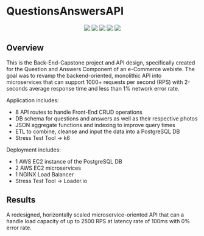 # QuestionsAnswersAPI
<div align="center" width="100%">
  <img src="https://img.shields.io/badge/node.js-6DA55F?style=for-the-badge&logo=node.js&logoColor=white" />
  <img src="https://img.shields.io/badge/express.js-%23404d59.svg?style=for-the-badge&logo=express&logoColor=%2361DAFB" />
  <img src="https://img.shields.io/badge/postgres-%23316192.svg?style=for-the-badge&logo=postgresql&logoColor=white" />
  <img src="https://img.shields.io/badge/AWS-%23FF9900.svg?style=for-the-badge&logo=amazon-aws&logoColor=white" />
  <img src="https://img.shields.io/badge/nginx-%23009639.svg?style=for-the-badge&logo=nginx&logoColor=white" />
</div>

## Overview
This is the Back-End-Capstone project and API design, specifically created for the Question and Answers Component of an e-Commerce webiste. The goal was to revamp the backend-oriented, monolithic API into microservices that can support 1000+ requests per second (RPS) with 2-seconds average response time and less than 1% network error rate.

Application includes:

 - 8 API routes to handle Front-End CRUD operations
 - DB schema for questions and answers as well as their respective photos
 - JSON aggregate functions and indexing to improve query times
 - ETL to combine, cleanse and input the data into a PostgreSQL DB
 - Stress Test Tool -> k6
 
Deployment includes:

 - 1 AWS EC2 instance of the PostgreSQL DB
 - 2 AWS EC2 microservices
 - 1 NGINX Load Balancer
 - Stress Test Tool -> Loader.io

## Results 

A redesigned, horizontally scaled microservice-oriented API that can a handle load capacity of up to 2500 RPS at latency rate of 100ms with 0% error rate.
